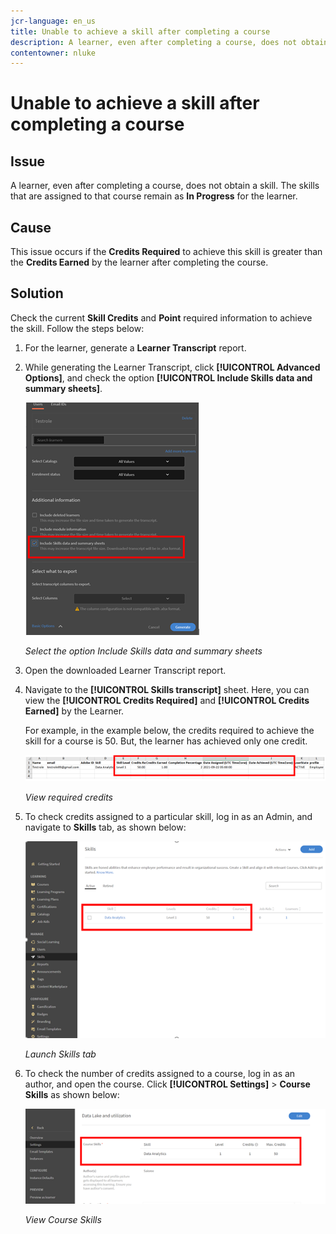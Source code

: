 ```yaml
---
jcr-language: en_us
title: Unable to achieve a skill after completing a course
description: A learner, even after completing a course, does not obtain a skill. The skills that are assigned to that course remain as In Progress for the learner.
contentowner: nluke
---
```



# Unable to achieve a skill after completing a course

## Issue

A learner, even after completing a course, does not obtain a skill. The skills that are assigned to that course remain as **In Progress** for the learner.

## Cause

This issue occurs if the **Credits Required** to achieve this skill is greater than the **Credits Earned** by the learner after completing the course. 

## Solution

Check the current **Skill Credits** and **Point** required information to achieve the skill. Follow the steps below:

1. For the learner, generate a **Learner Transcript** report.
1. While generating the Learner Transcript, click **[!UICONTROL Advanced Options]**, and check the option **[!UICONTROL Include Skills data and summary sheets]**.

   ![](assets/advanced-options.png)

   *Select the option Include Skills data and summary sheets*

1. Open the downloaded Learner Transcript report. 
1. Navigate to the **[!UICONTROL Skills transcript]** sheet. Here, you can view the **[!UICONTROL Credits Required]** and **[!UICONTROL Credits Earned]** by the Learner. 

   For example, in the example below, the credits required to achieve the skill for a course is 50. But, the learner has achieved only one credit.

   ![](assets/skill-transcript.png)

   *View required credits*

1. To check credits assigned to a particular skill, log in as an Admin, and navigate to **Skills** tab, as shown below:

   ![](assets/skill.png)

   *Launch Skills tab*

1. To check the number of credits assigned to a course, log in as an author, and open the course. Click **[!UICONTROL Settings]** > **Course Skills** as shown below:

   ![](assets/course-skills.png)

   *View Course Skills*

